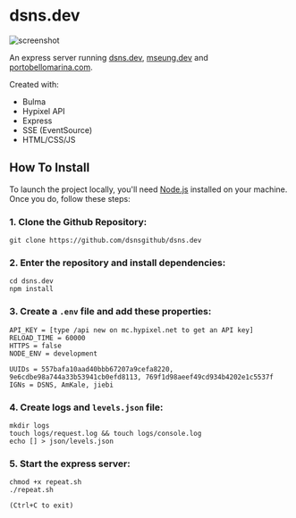 # dsns.dev

![screenshot](https://github.com/dsnsgithub/dsns.dev/blob/main/portfolio.png?raw=true)

An express server running [dsns.dev](https://dsns.dev), [mseung.dev](https://mseung.dev) and [portobellomarina.com](https://portobellomarina.com).

Created with:
- Bulma
- Hypixel API
- Express
- SSE (EventSource)
- HTML/CSS/JS

## How To Install

To launch the project locally, you'll need [Node.js](https://nodejs.org/en/) installed on your machine. Once you do, follow these steps:

### 1. Clone the Github Repository:
    git clone https://github.com/dsnsgithub/dsns.dev

### 2. Enter the repository and install dependencies:
    cd dsns.dev
    npm install

### 3. Create a `.env` file and add these properties:
    API_KEY = [type /api new on mc.hypixel.net to get an API key]
    RELOAD_TIME = 60000
    HTTPS = false
    NODE_ENV = development

	UUIDs = 557bafa10aad40bbb67207a9cefa8220, 9e6cdbe98a744a33b53941cb0efd8113, 769f1d98aeef49cd934b4202e1c5537f
	IGNs = DSNS, AmKale, jiebi

### 4. Create logs and `levels.json` file:
    mkdir logs
    touch logs/request.log && touch logs/console.log  
    echo [] > json/levels.json

### 5. Start the express server:
    chmod +x repeat.sh
    ./repeat.sh

`(Ctrl+C to exit)`
